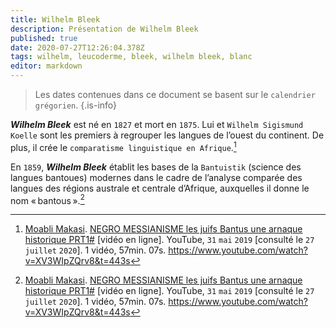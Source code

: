 ```yaml
---
title: Wilhelm Bleek
description: Présentation de Wilhelm Bleek
published: true
date: 2020-07-27T12:26:04.378Z
tags: wilhelm, leucoderme, bleek, wilhelm bleek, blanc
editor: markdown
---
```


> Les dates contenues dans ce document se basent sur le `calendrier grégorien`.
{.is-info}

***Wilhelm Bleek*** est né en `1827` et mort en `1875`. Lui et `Wilhelm Sigismund Koelle` sont les premiers à regrouper les langues de l’ouest du continent. De plus, il crée le `comparatisme linguistique en Afrique`.[^1]

En `1859`, ***Wilhelm Bleek*** établit les bases de la `Bantuistik` (science des langues bantoues) modernes dans le cadre de l’analyse comparée des langues des régions australe et centrale d’Afrique, auxquelles il donne le nom « bantous ».[^1]

[^1]: [Moabli Makasi](https://www.youtube.com/channel/UCjj4wUCAsYWITZQv4DbtPNw). [NEGRO MESSIANISME les juifs Bantus une arnaque historique PRT1#](https://www.youtube.com/watch?v=XV3WIpZQrv8&t=443s) [vidéo en ligne]. YouTube, `31` `mai` `2019` [consulté le `27` `juillet` `2020`]. 1 vidéo, 57min. 07s. https://www.youtube.com/watch?v=XV3WIpZQrv8&t=443s